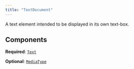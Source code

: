 ```yaml
---
title: "TextDocument"
---
```


A text element intended to be displayed in its own text-box.

## Components

**Required**: [`Text`](../components/text.md)

**Optional**: [`MediaType`](../components/media_type.md)

